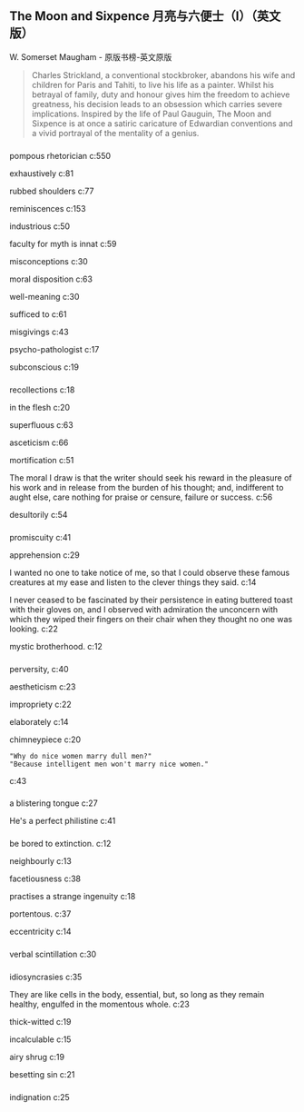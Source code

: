 ## The Moon and Sixpence 月亮与六便士（I）（英文版）

W. Somerset Maugham  -  原版书榜-英文原版

> Charles Strickland, a conventional stockbroker, abandons his wife and children for Paris and Tahiti, to live his life as a painter. Whilst his betrayal of family, duty and honour gives him the freedom to achieve greatness, his decision leads to an obsession which carries severe implications. Inspired by the life of Paul Gauguin, The Moon and Sixpence is at once a satiric caricature of Edwardian conventions and a vivid portrayal of the mentality of a genius.


### 

pompous rhetorician c:550

exhaustively c:81

rubbed shoulders c:77

reminiscences c:153

industrious c:50

 faculty for myth is innat c:59

misconceptions c:30

moral disposition c:63

well-meaning c:30

sufficed to c:61

misgivings  c:43

psycho-pathologist c:17

subconscious c:19

### 

recollections c:18

in the flesh c:20

superfluous c:63

 asceticism c:66

mortification c:51

The moral I draw is that the writer should seek his reward in the pleasure of his work and in release from the burden of his thought; and, indifferent to aught else, care nothing for praise or censure, failure or success. 
 c:56

desultorily c:54

### 

promiscuity c:41

apprehension c:29

I wanted no one to take notice of me, so that I could observe these famous creatures at my ease and listen to the clever things they said. c:14

I never ceased to be fascinated by their persistence in eating buttered toast with their gloves on, and I observed with admiration the unconcern with which they wiped their fingers on their chair when they thought no one was looking.  c:22

mystic brotherhood. c:12

### 

perversity, c:40

aestheticism c:23

impropriety c:22

elaborately c:14

chimneypiece c:20

    "Why do nice women marry dull men?" 
    "Because intelligent men won't marry nice women." 
 c:43

### 

a blistering tongue c:27

He's a perfect philistine c:41

### 

be bored to extinction. c:12

neighbourly c:13

facetiousness c:38

practises a strange ingenuity c:18

portentous. c:37

eccentricity c:14

### 

verbal scintillation c:30

### 

idiosyncrasies c:35

They are like cells in the body, essential, but, so long as they remain healthy, engulfed in the momentous whole. c:23

thick-witted c:19

incalculable c:15

 airy shrug c:19

besetting sin c:21

### 

indignation c:25